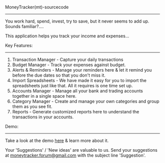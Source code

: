 MoneyTracker(mt)-sourcecode
***************************

You work hard, spend, invest, try to save, but it never seems to add up. Sounds familiar?.... 

This application helps you track your income and expenses...

Key Features:
************
1. Transaction Manager - Capture your daily transactions
2. Budget Manager - Track your expenses against budget. 
3. Alerts & Reminders - Manage your reminders here & let it remind you before the due dates so that you don't miss it.
4. Import Spreadsheets - We have made it easy for you to import the spreadsheets just like that. All it requires is one time set up. 
5. Accounts Manager - Manage all your bank and trading accounts together in a single space here.
6. Category Manager - Create and manage your own categories and group them as you see fit.
7. Reports - Generate customized reports here to understand the transactions in your accounts.

Demo:
****
Take a look at the demo <a href="http://community-mtforum.rhcloud.com/mt-app/" target="_blank">here</a> & learn more about it.

Your 'Suggestions' / 'New ideas' are valuable to us. 
Send your suggestions at moneytracker.forum@gmail.com with the subject line 'Suggestion'.
